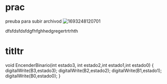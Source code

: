# prac
preuba para subir archivod
![1693248120701](https://github.com/Juanma7882/prac/assets/138984815/e927d574-8cb7-4754-93e8-88ab9c41e27d)



dfsfdsfdsfdgfhfghhedgregertrtrhth
# titltr
void EncenderBinario(int estado3, int estado2,int estado1,int estado0)
{
  digitalWrite(B3,estado3);
  digitalWrite(B2,estado2);
  digitalWrite(B1,estado1);
  digitalWrite(B0,estado0);
}

